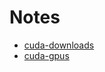 Notes
====
* [cuda-downloads](https://developer.nvidia.com/cuda-downloads)
* [cuda-gpus](https://developer.nvidia.com/cuda-gpus)


